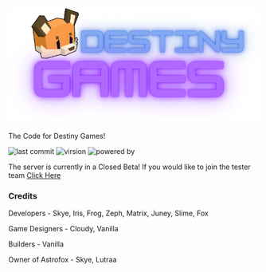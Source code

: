 ![DestinyGames Logo](https://github.com/Astrofox-Studios/DESTINYResource/blob/main/test/test.png)

The Code for Destiny Games! 

![last commit](https://img.shields.io/github/last-commit/Astrofox-Studios/DESTINYResource?style=for-the-badge) ![virsion](https://img.shields.io/badge/Minecraft-1.20.1-8403fc?style=for-the-badge) ![powered by](https://img.shields.io/badge/Powered_by-NeptuneNode-038cfc?style=for-the-badge)

The server is currently in a Closed Beta! If you would like to join the tester team [Click Here](https://destinygames.org)

### Credits

Developers - Skye, Iris, Frog, Zeph, Matrix, Juney, Slime, Fox

Game Designers - Cloudy, Vanilla

Builders - Vanilla

Owner of Astrofox - Skye, Lutraa
